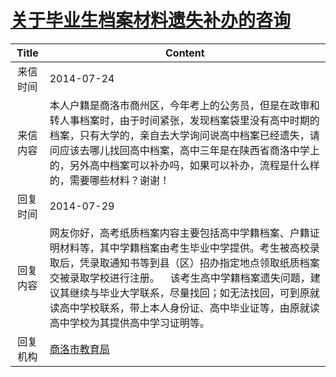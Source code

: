 # <a href="http://www.shangluo.gov.cn/zmhd/ldxxxx.jsp?urltype=leadermail.LeaderMailContentUrl&wbtreeid=1112&leadermailid=2603">关于毕业生档案材料遗失补办的咨询</a>
| Title |                                                                                        Content                                                                                        |
|:-----:|---------------------------------------------------------------------------------------------------------------------------------------------------------------------------------------|
| 来信时间  | 2014-07-24                                                                                                                                                                            |
| 来信内容  | 本人户籍是商洛市商州区，今年考上的公务员，但是在政审和转人事档案时，由于时间紧张，发现档案袋里没有高中时期的档案，只有大学的，亲自去大学询问说高中档案已经遗失，请问应该去哪儿找回高中档案，高中三年是在陕西省商洛中学上的，另外高中档案可以补办吗，如果可以补办，流程是什么样的，需要哪些材料？谢谢！                                   |
| 回复时间  | 2014-07-29                                                                                                                                                                            |
| 回复内容  | 网友你好，高考纸质档案内容主要包括高中学籍档案、户籍证明材料等，其中学籍档案由考生毕业中学提供。考生被高校录取后，凭录取通知书等到县（区）招办指定地点领取纸质档案交被录取学校进行注册。    该考生高中学籍档案遗失问题，建议其继续与毕业大学联系，尽量找回；如无法找回，可到原就读高中学校联系，带上本人身份证、高中毕业证等，由原就读高中学校为其提供高中学习证明等。 |
| 回复机构  | <a href="../../category/agencies/商洛市教育局.md">商洛市教育局</a>                                                                                                                                |